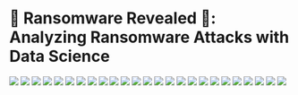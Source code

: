 # 🔐 Ransomware Revealed 🔐: Analyzing Ransomware Attacks with Data Science


<img src="screenshots/Screenshot (517).png"/>
<img src="screenshots/Screenshot (518).png"/>
<img src="screenshots/Screenshot (519).png"/>
<img src="screenshots/Screenshot (520).png"/>
<img src="screenshots/Screenshot (521).png"/>
<img src="screenshots/Screenshot (522).png"/>
<img src="screenshots/Screenshot (523).png"/>
<img src="screenshots/Screenshot (524).png"/>
<img src="screenshots/Screenshot (525).png"/>
<img src="screenshots/Screenshot (526).png"/>
<img src="screenshots/Screenshot (527).png"/>
<img src="screenshots/Screenshot (528).png"/>
<img src="screenshots/Screenshot (529).png"/>
<img src="screenshots/Screenshot (530).png"/>
<img src="screenshots/Screenshot (531).png"/>
<img src="screenshots/Screenshot (532).png"/>
<img src="screenshots/Screenshot (533).png"/>
<img src="screenshots/Screenshot (534).png"/>
<img src="screenshots/Screenshot (535).png"/>
<img src="screenshots/Screenshot (537).png"/>
<img src="screenshots/Screenshot (538).png"/>
<img src="screenshots/Screenshot (539).png"/>
<img src="screenshots/Screenshot (540).png"/>
<img src="screenshots/Screenshot (541).png"/>
<img src="screenshots/Screenshot (542).png"/>
